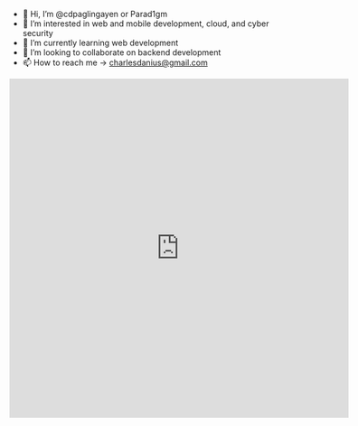 - 👋 Hi, I’m @cdpaglingayen or Parad1gm
- 👀 I’m interested in web and mobile development, cloud, and cyber security
- 🌱 I’m currently learning web development
- 💞️ I’m looking to collaborate on backend development
- 📫 How to reach me -> charlesdanius@gmail.com

<iframe width="600" height="600" src="https://ionicabizau.github.io/github-profile-languages/api.html?@cdpaglingayen" frameborder="0"></iframe>
